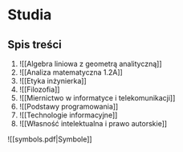 # Studia
## Spis treści
1. ![[Algebra liniowa z geometrą analityczną]]
2. ![[Analiza matematyczna 1.2A]]
3. ![[Etyka inżynierka]]
4. ![[Filozofia]]
5. ![[Miernictwo w informatyce i telekomunikacji]]
6. ![[Podstawy programowania]]
7. ![[Technologie informacyjne]]
8. ![[Własność intelektualna i prawo autorskie]]


![[symbols.pdf|Symbole]]
